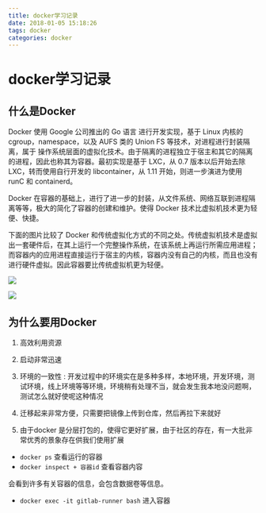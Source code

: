 ```yaml
---
title: docker学习记录
date: 2018-01-05 15:18:26
tags: docker
categories: docker
---
```


# docker学习记录

## 什么是Docker

Docker 使用 Google 公司推出的 Go 语言 进行开发实现，基于 Linux 内核的 cgroup，namespace，以及 AUFS 类的 Union FS 等技术，对进程进行封装隔离，属于 操作系统层面的虚拟化技术。由于隔离的进程独立于宿主和其它的隔离的进程，因此也称其为容器。最初实现是基于 LXC，从 0.7 版本以后开始去除 LXC，转而使用自行开发的 libcontainer，从 1.11 开始，则进一步演进为使用 runC 和 containerd。

Docker 在容器的基础上，进行了进一步的封装，从文件系统、网络互联到进程隔离等等，极大的简化了容器的创建和维护。使得 Docker 技术比虚拟机技术更为轻便、快捷。

下面的图片比较了 Docker 和传统虚拟化方式的不同之处。传统虚拟机技术是虚拟出一套硬件后，在其上运行一个完整操作系统，在该系统上再运行所需应用进程；而容器内的应用进程直接运行于宿主的内核，容器内没有自己的内核，而且也没有进行硬件虚拟。因此容器要比传统虚拟机更为轻便。

![](https://raw.githubusercontent.com/yeasy/docker_practice/master/introduction/_images/virtualization.png)

![](https://raw.githubusercontent.com/yeasy/docker_practice/master/introduction/_images/docker.png)

## 为什么要用Docker

1. 高效利用资源

2. 启动非常迅速

3. 环境的一致性 : 开发过程中的环境实在是多种多样，本地环境，开发环境，测试环境，线上环境等等环境，环境稍有处理不当，就会发生我本地没问题啊，测试怎么就好使呢这种情况

4. 迁移起来非常方便，只需要把镜像上传到仓库，然后再拉下来就好

5. 由于docker 是分层打包的，使得它更好扩展，由于社区的存在，有一大批非常优秀的景象存在供我们使用扩展











- ``docker ps`` 查看运行的容器
- ``docker inspect + 容器id`` 查看容器内容

会看到许多有关容器的信息，会包含数据卷等信息。

- ``docker exec -it gitlab-runner bash`` 进入容器






























